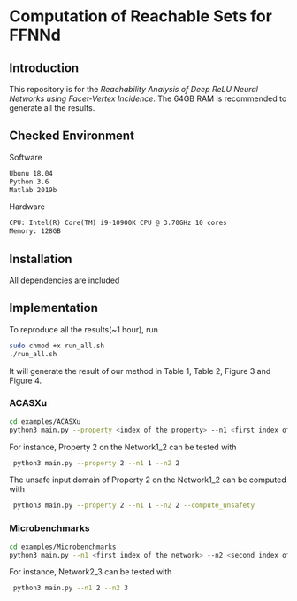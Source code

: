 # Computation of Reachable Sets for FFNNd

## Introduction

This repository is for the *Reachability Analysis of Deep ReLU Neural Networks using Facet-Vertex Incidence*. The 64GB RAM is recommended to generate all the results.

## Checked Environment

Software

```txt
Ubunu 18.04
Python 3.6
Matlab 2019b
```

Hardware

```txt
CPU: Intel(R) Core(TM) i9-10900K CPU @ 3.70GHz 10 cores
Memory: 128GB
```

## Installation

All dependencies are included

## Implementation
To reproduce all the results(~1 hour), run
```bash
sudo chmod +x run_all.sh
./run_all.sh
```
It will generate the result of our method in Table 1, Table 2, Figure 3 and Figure 4.

### ACASXu
```bash
cd examples/ACASXu
python3 main.py --property <index of the property> --n1 <first index of the network> --n2 <second index of the network> --compute_unsafety <action>
```
For instance, Property 2 on the Network1_2 can be tested with

```bash
 python3 main.py --property 2 --n1 1 --n2 2
```
The unsafe input domain of Property 2 on the Network1_2 can be computed with
```bash
 python3 main.py --property 2 --n1 1 --n2 2 --compute_unsafety
```


### Microbenchmarks
```bash
cd examples/Microbenchmarks
python3 main.py --n1 <first index of the network> --n2 <second index of the network> 
```
For instance, Network2_3 can be tested with

```bash
 python3 main.py --n1 2 --n2 3
 ```
